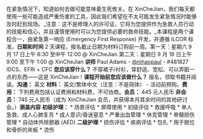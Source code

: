 在紧急情况下，知道如何去做可能意味着生死攸关。在 XinCheJian，我们每天都使用一些可能造成严重伤害的工具，因此我们希望在不太可能发生紧急情况时能够及时赶到现场。_注意：这不是修理人的许可证，它将为您提供作为急救人员行动的技能和信心，并且谨慎使用时可以为您提供必要的救命技能。_本课程是两个课程合一，由紧急第一响应 (Emergency First Response) 开发，并遵循 ILCOR 标准。**日期和时间** 2 天课程，报名截止日期为材料订购前一周。第一天：星期六 9 月 17 日上午 8:30 至中午 12:00 @ XinCheJian 第二天：星期日 9 月 18 日上午 9:00 至下午 1:00 @ XinCheJian **讲师** Paul Adams - [@nihaopaul](http://weibo.com/2205504380) - #481827 IDCS、EFRi + CFC **您应该穿什么？** 不穿裙子/衬衫，穿舒适、宽松、可以弄脏一点的东西——这是 XinCheJian！**课程开始前您应该做什么？** 报名，领取书籍并阅读。**沟通：** 英文 **材料：** 英文/繁体中文（注意：不是简体） - 活动前预购。**费用：** 下列费用包括认证费用和材料费，不可协商。**会员：** 445 元人民币 **非会员：** 745 元人民币（成为 XinCheJian 会员，并获得本月其余时间的其他研讨会。）**涵盖内容** **初级护理：** * 场景评估 * 屏障使用 * 初级评估 * 救援呼吸 * 单人急救、成人心肺复苏 * 成人意识/昏迷窒息 * 严重出血管理 * 休克管理 * 脊髓损伤管理 * 自动体外除颤器 (AED) **二级护理** * 损伤评估 * 疾病评估 * 包扎 * 用于脱位和骨折的夹板 * 烫伤